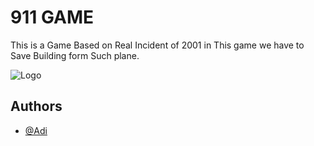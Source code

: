 
# 911 GAME 

This is a Game Based on Real Incident of 2001 in This game we have to Save Building form Such plane.


![Logo](https://i.postimg.cc/xd96B8Dy/okok.gif)


## Authors

- [@Adi](https://www.github.com/immortaladi)

